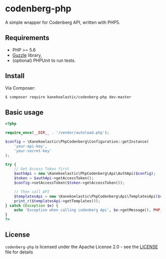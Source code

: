 # codenberg-php

A simple wrapper for Codenberg API, written with PHP5.

## Requirements

* PHP >= 5.6
* [Guzzle](https://github.com/guzzle/guzzle) library,
* (optional) PHPUnit to run tests.

## Install

Via Composer:

```bash
$ composer require kanekoelastic/codenberg-php dev-master
```

## Basic usage

```php
<?php

require_once(__DIR__ . '/vendor/autoload.php');

$config = \Kanekoelastic\PhpCodenberg\Configuration::getInstance(
    'your-api-key',
    'your-secret-key'
);

try {
    // Get Access Token first
    $authApi = new \Kanekoelastic\PhpCodenberg\Api\AuthApi($config);
    $token = $authApi->getAccessToken();
    $config->setAccessToken($token->getAccessToken());

    // Then call API
    $templatesApi = new \Kanekoelastic\PhpCodenberg\Api\TemplatesApi($config);
    print_r($templatesApi->getTemplates());
} catch (Exception $e) {
    echo 'Exception when calling codenberg Api', $e->getMessage(), PHP_EOL;
}
?>
```

## License

`codenberg-php` is licensed under the Apache License 2.0 - see the  [LICENSE](LICENSE/)  file for details
